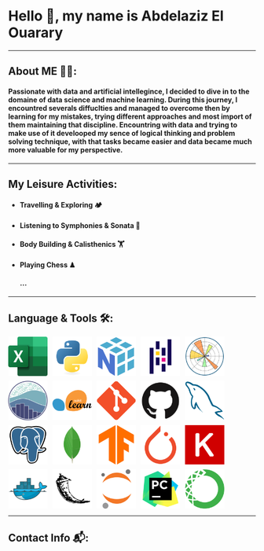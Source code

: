 # Hello 👋, my name is **Abdelaziz El Ouarary**

---

## About ME 👨‍💻:

#### Passionate with data and artificial intellegince, I decided to dive in to the domaine of data science and machine learning. During this journey, I encountred severals diffuclties and managed to overcome then by learning for my mistakes, trying different approaches and most import of them maintaining that discipline. Encountring with data and trying to make use of it develooped my sence of logical thinking and problem solving technique, with that tasks became easier and data became much more valuable for my perspective.

---

## My Leisure Activities:

- #### Travelling & Exploring 🏕
- #### Listening to Symphonies & Sonata 🎼
- #### Body Building & Calisthenics 🏋
- #### Playing Chess ♟
  #### ...

---

## Language & Tools 🛠:

<div style="display: flex; flex-wrap: wrap; gap: 10px;">

<img src="logos/Excel.svg" width="80" height="80" alt="Excel">
<img src="logos/Python.svg" width="80" height="80" alt="Python">
<img src="logos/NumPy.svg" width="80" height="80" alt="NumPy">
<img src="logos/Pandas.svg" width="80" height="80" alt="Pandas">
<img src="logos/Matplotlib.svg" width="80" height="80" alt="Matplotlib">
<img src="logos/seaborn.svg" width="80" height="80" alt="Seaborn">
<img src="logos/scikit-learn.svg" width="80" height="80" alt="Scikit-learn">
<img src="logos/Git.svg" width="80" height="80" alt="Git">
<img src="logos/GitHub.svg" width="80" height="80" alt="GitHub">
<img src="logos/MySQL.svg" width="80" height="80" alt="MySQL">
<img src="logos/PostgresSQL.svg" width="80" height="80" alt="PostgresSQL">
<img src="logos/MongoDB.svg" width="80" height="80" alt="MongoDB">
<img src="logos/TensorFlow.svg" width="80" height="80" alt="TensorFlow">
<img src="logos/PyTorch.svg" width="80" height="80" alt="PyTorch">
<img src="logos/Keras.svg" width="80" height="80" alt="Keras">
<img src="logos/Docker.svg" width="80" height="80" alt="Docker">
<img src="logos/Flask.svg" width="80" height="80" alt="Flask">
<img src="logos/Jupyter.svg" width="80" height="80" alt="Jupyter">
<img src="logos/PyCharm.svg" width="80" height="80" alt="PyCharm">
<img src="logos/Anaconda.svg" width="80" height="80" alt="Anaconda">

</div>

---

## Contact Info 📬:
